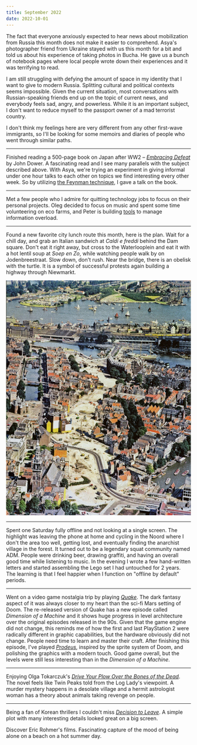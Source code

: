 ```yaml
---
title: September 2022
date: 2022-10-01
---
```


The fact that everyone anxiously expected to hear news about mobilization from Russia this month does not make it easier to comprehend. Asya's photographer friend from Ukraine stayed with us this month for a bit and told us about his experience of taking photos in Bucha. He gave us a bunch of notebook pages where local people wrote down their experiences and it was terrifying to read.

I am still struggling with defying the amount of space in my identity that I want to give to modern Russia. Splitting cultural and political contexts seems impossible. Given the current situation, most conversations with Russian-speaking friends end up on the topic of current news, and everybody feels sad, angry, and powerless. While it is an important subject, I don't want to reduce myself to the passport owner of a mad terrorist country.

I don't think my feelings here are very different from any other first-wave immigrants, so I'll be looking for some memoirs and diaries of people who went through similar paths.

---

Finished reading a 500-page book on Japan after WW2 – [_Embracing Defeat_](https://en.wikipedia.org/wiki/Embracing_Defeat) by John Dower. A fascinating read and I see many parallels with the subject described above. With Asya, we're trying an experiment in giving informal under one hour talks to each other on topics we find interesting every other week. So by utilizing [the Feynman technique](https://www.colorado.edu/artssciences-advising/resource-library/life-skills/the-feynman-technique-in-academic-coaching), I gave a talk on the book.

---

Met a few people who I admire for quitting technology jobs to focus on their personal projects. Oleg decided to focus on music and spent some time volunteering on eco farms, and Peter is building [tools](https://lindylearn.io) to manage information overload.

---

Found a new favorite city lunch route this month, here is the plan. Wait for a chill day, and grab an Italian sandwich at _Caldi e freddi_ behind the Dam square. Don't eat it right away, but cross to the Waterlooplein and eat it with a hot lentil soup at _Soep en Zo_, while watching people walk by on Jodenbreestraat. Slow down, don't rush. Near the bridge, there is an obelisk with the turtle. It is a symbol of successful protests again building a highway through Niewmarkt.

![Niewmarkt in 1977](nieuwmarkt-1977.jpg)

---

Spent one Saturday fully offline and not looking at a single screen. The highlight was leaving the phone at home and cycling in the Noord where I don't the area too well, getting lost, and eventually finding the anarchist village in the forest. It turned out to be a legendary squat community named ADM. People were drinking beer, drawing graffiti, and having an overall good time while listening to music. In the evening I wrote a few hand-written letters and started assembling the Lego set I had untouched for 2 years. The learning is that I feel happier when I function on "offline by default" periods.

---

Went on a video game nostalgia trip by playing [_Quake_](https://store.steampowered.com/agecheck/app/2310/). The dark fantasy aspect of it was always closer to my heart than the sci-fi Mars setting of Doom. The re-released version of Quake has a new episode called _Dimension of a Machine_ and it shows huge progress in level architecture over the original episodes released in the 90s. Given that the game engine did not change, this reminds me of how the first and last PlayStation 2 were radically different in graphic capabilities, but the hardware obviously did not change. People need time to learn and master their craft. After finishing this episode, I've played [_Prodeus_](https://store.steampowered.com/app/964800/Prodeus/), inspired by the sprite system of Doom, and polishing the graphics with a modern touch. Good game overall, but the levels were still less interesting than in the _Dimension of a Machine_.

---

Enjoying Olga Tokarczuk's [_Drive Your Plow Over the Bones of the Dead_](https://en.wikipedia.org/wiki/Drive_Your_Plow_Over_the_Bones_of_the_Dead). The novel feels like Twin Peaks told from the Log Lady's viewpoint. A murder mystery happens in a desolate village and a hermit astrologist woman has a theory about animals taking revenge on people.

---

Being a fan of Korean thrillers I couldn't miss [_Decision to Leave_](https://letterboxd.com/film/decision-to-leave/). A simple plot with many interesting details looked great on a big screen.

Discover Eric Rohmer's films. Fascinating capture of the mood of being alone on a beach on a hot summer day.
